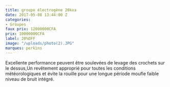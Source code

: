 ```yaml
---
title: groupe électrogène 20kva
date: 2017-05-08 13:44:00 Z
categories:
- Groupes
faux prix: 12000000CFA
prix: 10000000CFA
label: 20%OFF
image: "/uploads/photo(2).JPG"
marques: perkins
---
```


 Excellente performance  peuvent être soulevées de levage des crochets sur le dessus,Un revêtement approprié pour toutes les conditions météorologiques et évite la rouille pour une longue période moufle faible niveau de bruit intégré.